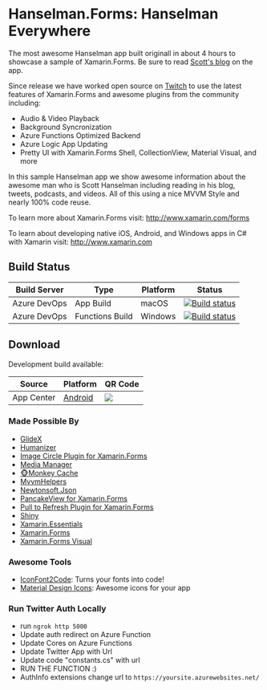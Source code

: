 Hanselman.Forms: Hanselman Everywhere
===============
The most awesome Hanselman app built originall in about 4 hours to showcase a sample of Xamarin.Forms. Be sure to read [Scott's blog](http://www.hanselman.com/blog/XamarinFormsWriteOnceRunEverywhereANDBeNative.aspx) on the app. 

Since release we have worked open source on [Twitch](https://twitch.tv/jamesmontemagno) to use the latest features of Xamarin.Forms and awesome plugins from the community including:

* Audio & Video Playback
* Background Syncronization
* Azure Functions Optimized Backend
* Azure Logic App Updating
* Pretty UI with Xamarin.Forms Shell, CollectionView, Material Visual, and more

In this sample Hanselman app we show awesome information about the awesome man who is Scott Hanselman including reading in his blog, tweets, podcasts, and videos. All of this using a nice MVVM Style and nearly 100% code reuse.

To learn more about Xamarin.Forms visit: http://www.xamarin.com/forms

To learn about developing native iOS, Android, and Windows apps in C# with Xamarin visit: http://www.xamarin.com


## Build Status

| Build Server | Type            | Platform | Status                                                                                                                                                                                 |
|--------------|-----------------|----------|----------------------------------------------------------------------------------------------------------------------------------------------------------------------------------------|
| Azure DevOps | App Build       | macOS    | [![Build status](https://dev.azure.com/jamesmontemagno/Hanselman.Forms/_apis/build/status/Hanselman.Forms%20App)](https://dev.azure.com/jamesmontemagno/Hanselman.Forms/_build/latest?definitionId=30) |                                           |
| Azure DevOps | Functions Build | Windows  | [![Build status](https://dev.azure.com/jamesmontemagno/Hanselman.Forms/_apis/build/status/Hanselman.Forms%20-%20Functions%20CI)](https://dev.azure.com/jamesmontemagno/Hanselman.Forms/_build/latest?definitionId=35) |

## Download

Development build available:

| Source | Platform | QR Code |                                                          
|--------------|-----------------|----------------|
| App Center | [Android](https://install.appcenter.ms/orgs/hanselman.forms/apps/hanselman.forms-android/distribution_groups/public%20testers) | ![](art/download_android.png) |


### Made Possible By
* [GlideX](https://github.com/jonathanpeppers/glidex)
* [Humanizer](https://github.com/Humanizr/Humanizer)
* [Image Circle Plugin for Xamarin.Forms](https://github.com/jamesmontemagno/ImageCirclePlugin)
* [Media Manager](https://github.com/martijn00/XamarinMediaManager)
* [🐵Monkey Cache](https://github.com/jamesmontemagno/monkey-cache)
* [MvvmHelpers](https://github.com/jamesmontemagno/mvvm-helpers)
* [Newtonsoft.Json](https://github.com/JamesNK/Newtonsoft.Json)
* [PancakeView for Xamarin.Forms](https://github.com/sthewissen/Xamarin.Forms.PancakeView)
* [Pull to Refresh Plugin for Xamarin.Forms](https://github.com/jamesmontemagno/Xamarin.Forms-PullToRefreshLayout)
* [Shiny](https://github.com/shinyorg/shiny)
* [Xamarin.Essentials](https://docs.microsoft.com/xamarin/essentials?WT.mc_id=hanselman.forms-github-jamont)
* [Xamarin.Forms](https://xamarin.com/forms)
* [Xamarin.Forms Visual](https://docs.microsoft.com/xamarin/xamarin-forms/user-interface/visual/?WT.mc_id=hanselman.forms-github-jamont)

### Awesome Tools
* [IconFont2Code](https://andreinitescu.github.io/IconFont2Code/): Turns your fonts into code!
* [Material Design Icons](https://materialdesignicons.com/): Awesome icons for your app


### Run Twitter Auth Locally
* run `ngrok http 5000`
* Update auth redirect on Azure Function
* Update Cores on Azure Functions
* Update Twitter App with Url
* Update code "constants.cs" with url
* RUN THE FUNCTION :)
* AuthInfo extensions change url to `https://yoursite.azurewebsites.net/`
